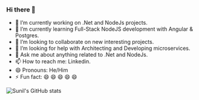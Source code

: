 ### Hi there 👋

- 🔭 I’m currently working on .Net and NodeJs projects.
- 🌱 I’m currently learning Full-Stack NodeJS development with Angular & Postgres.
- 👯 I’m looking to collaborate on new interesting projects.
- 🤔 I’m looking for help with Architecting and Developing microservices.
- 💬 Ask me about anything related to .Net and NodeJs.
- 📫 How to reach me: Linkedin.
- 😄 Pronouns: He/Him
- ⚡ Fun fact: 😄 😄 😄 😄 😄 

![Sunil's GitHub stats](https://github-readme-stats.vercel.app/api?username=sunilrai486&show_icons=true&theme=radical)

